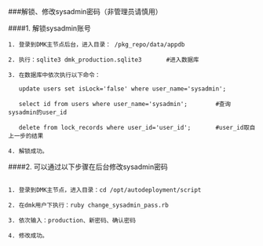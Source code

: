 ###解锁、修改sysadmin密码（非管理员请慎用）

####1. 解锁sysadmin账号

```
1. 登录到DMK主节点后台，进入目录： /pkg_repo/data/appdb

2. 执行：sqlite3 dmk_production.sqlite3       #进入数据库

3. 在数据库中依次执行以下命令：

   update users set isLock='false' where user_name='sysadmin'; 
   
   select id from users where user_name='sysadmin';        #查询sysadmin的user_id
   
   delete from lock_records where user_id='user_id';       #user_id取自上一步的结果

4. 解锁成功。

```

####2. 可以通过以下步骤在后台修改sysadmin密码

```

1. 登录到DMK主节点，进入目录：cd /opt/autodeployment/script

2. 在dmk用户下执行：ruby change_sysadmin_pass.rb

3. 依次输入：production、新密码、确认密码

4. 修改成功。

```